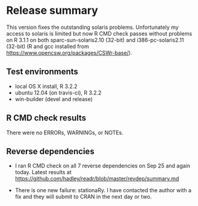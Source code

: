 # Release summary

This version fixes the outstanding solaris problems. Unfortunately my access to solaris is limited but now R CMD check passes without problems on R 3.1.1 on both sparc-sun-solaris2.10 (32-bit) and i386-pc-solaris2.11 (32-bit) (R and gcc installed from https://www.opencsw.org/packages/CSWr-base/).

## Test environments
* local OS X install, R 3.2.2
* ubuntu 12.04 (on travis-ci), R 3.2.2
* win-builder (devel and release)

## R CMD check results
There were no ERRORs, WARNINGs, or NOTEs.

## Reverse dependencies

* I ran R CMD check on all 7 reverse dependencies on Sep 25 and again today.
  Latest results at https://github.com/hadley/readr/blob/master/revdep/summary.md

* There is one new failure: stationaRy. I have contacted the author with 
  a fix and they will submit to CRAN in the next day or two.
  
  
